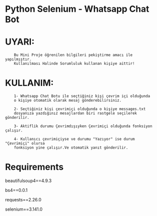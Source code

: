 #  Python Selenium - Whatsapp Chat Bot
#   UYARI:
        Bu Mini Proje öğrenilen bilgileri pekiştirme amacı ile yapılmıştır.
        Kullanılması Halinde Sorumluluk kullanan kişiye aittir!
    
#    KULLANIM:
        1- Whatsapp Chat Botu ile seçtiğiniz kişi çevrim içi olduğunda
        o kişiye otomatik olarak mesaj gönderebilirsiniz.

        2- Seçtiğiniz kişi çevrimiçi olduğunda o kişiye messages.txt 
        dosyanıza yazdığınız mesajlardan biri rastgele seçilerek gönderilir.

        3- Aktiflik durumu Çevrimdışıyken Çevrimiçi olduğunda fonksiyon çalışır.
    
        4- Kullanıcı çevrimiçiyse ve durumu "Yazıyor" ise durum "Çevrimiçi" olursa
        fonksiyon yine çalışır.Ve otomatik yanıt gönderilir.

# Requirements
beautifulsoup4==4.9.3

bs4==0.0.1

requests==2.26.0

selenium==3.141.0
